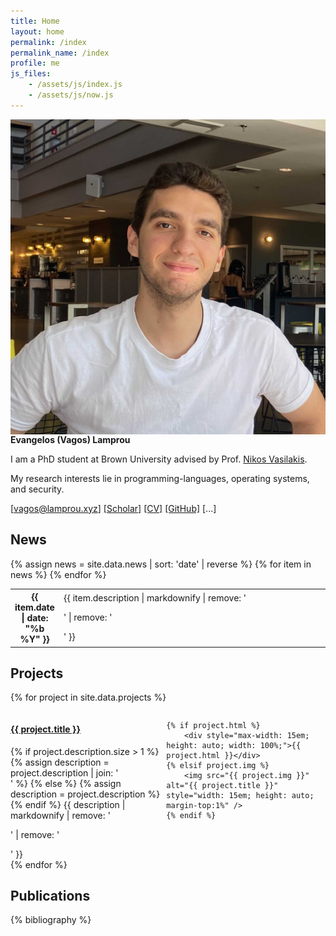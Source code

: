 ```yaml
---
title: Home
layout: home
permalink: /index
permalink_name: /index
profile: me
js_files: 
    - /assets/js/index.js
    - /assets/js/now.js
---
```


<div class=container>

<div class="profile">
    <img style="display: inline-block; float:left;" src="/assets/images/me/me.jpg" alt="profile picture"/>
</div>

<div class="description" markdown=1>

**Evangelos (Vagos) Lamprou**

I am a PhD student at Brown University advised by Prof. [Nikos Vasilakis](https://nikos.vasilak.is/).

My research interests lie in programming-languages, operating systems, and security.

[[vagos@lamprou.xyz]](mailto:vagos@lamprou.xyz)
[[Scholar]](https://scholar.google.com/citations?user=O-fz6ZgAAAAJ&hl=en)
[[CV]](/assets/pdf/cv.pdf)
[[GitHub]](https://github.com/vagos)
<a id="social-btn">[...]</a>
<span id="social" markdown="1" style="display: none">
[[RSS]](/feed/blog.xml)
[[PGP]](/assets/txt/key.txt)
[[Hacker News]](https://news.ycombinator.com/user?id=vagozino)
[[Last.fm]](https://www.last.fm/user/vagozino)
[[SoundCloud]](https://soundcloud.com/vagozino)
[[X]](https://x.com/vagozino)
[[Mastodon]](https://mastodon.social/@vagozino)
[[LinkedIn]](https://www.linkedin.com/in/evangelos-lamprou/)
[[Pinboard]](https://pinboard.in/u:vagos)
[[Library Thing]](https://www.librarything.com/profile/elamprou)
Urbit: ~dopnyr-figbud
Chinese name: 法高思
</span>
</div>

</div> <!-- end of container -->

## News

<div class="info">
  {% assign news = site.data.news | sort: 'date' | reverse %}
  <table>
  <tbody>
    {% for item in news %}
      <tr>
        <th style="width: 15%">{{ item.date | date: "%b %Y" }}</th>
        <td style="width: 85%">{{ item.description | markdownify | remove: '<p>' | remove: '</p>' }}</td>
      </tr>
    {% endfor %}
  </tbody>
  </table>
</div> <!-- end of news -->

<h3 id="whatnow" style="display: none;">Right now</h3>

<div id="now" class="info" style="display: none;">
    <div id="current-task" style="word-wrap: break-word; white-space: pre-wrap; display: none;"> </div>
    <div id="current-track" style="display: none;"> </div>
</div> <!-- end of now -->

## Projects

{% for project in site.data.projects %}
<div style="display: flex; align-items: flex-start; justify-content: space-between;">
    <div>
        <h4><a href="{{ project.url }}">{{ project.title }}</a></h4>
        {% if project.description.size > 1 %}
            {% assign description = project.description | join: '<br>' %}
        {% else %}
            {% assign description = project.description %}
        {% endif %}
        {{ description | markdownify | remove: '<p>' | remove: '</p>' }}
    </div>

    {% if project.html %}
        <div style="max-width: 15em; height: auto; width: 100%;">{{ project.html }}</div>
    {% elsif project.img %}
        <img src="{{ project.img }}" alt="{{ project.title }}" style="width: 15em; height: auto; margin-top:1%" />
    {% endif %}
</div>
{% endfor %}

## Publications

{% bibliography %}

